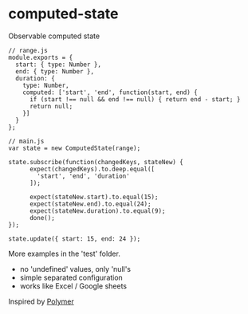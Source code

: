computed-state
===

Observable computed state

```
// range.js
module.exports = {
  start: { type: Number },
  end: { type: Number },
  duration: {
    type: Number,
    computed: ['start', 'end', function(start, end) {
      if (start !== null && end !== null) { return end - start; }
      return null;
    }]
  }
};
```

```
// main.js
var state = new ComputedState(range);

state.subscribe(function(changedKeys, stateNew) {
      expect(changedKeys).to.deep.equal([
        'start', 'end', 'duration'
      ]);

      expect(stateNew.start).to.equal(15);
      expect(stateNew.end).to.equal(24);
      expect(stateNew.duration).to.equal(9);
      done();
});

state.update({ start: 15, end: 24 });
```

More examples in the 'test' folder.

- no 'undefined' values, only 'null's
- simple separated configuration
- works like Excel / Google sheets

Inspired by [Polymer](https://github.com/Polymer/polymer)